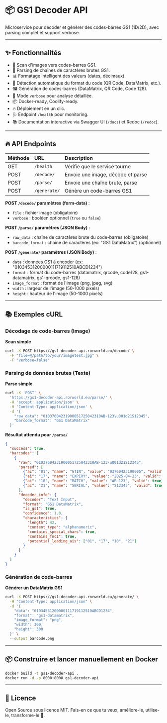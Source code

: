 # 📦 GS1 Decoder API

Microservice pour décoder et générer des codes-barres GS1 (1D/2D), avec parsing complet et support verbose.

---

## ✨ Fonctionnalités

- 🔎 Scan d'images vers codes-barres GS1.
- 🧩 Parsing de chaînes de caractères brutes GS1.
- 📊 Formatage intelligent des valeurs (dates, décimaux).
- 🔄 Détection automatique du format du code (QR Code, DataMatrix, etc.).
- 🖼️ Génération de codes-barres (DataMatrix, QR Code, Code 128).
- 📜 Mode `verbose` pour analyse détaillée.
- 📦 Docker-ready, Coolify-ready.
- 🔥 Déploiement en un clic.
- 🩺 Endpoint `/health` pour monitoring.
- 📚 Documentation interactive via Swagger UI (`/docs`) et Redoc (`/redoc`).

---

## 🔥 API Endpoints

| Méthode | URL          | Description                  |
|:--------|:-------------|:-----------------------------|
| GET     | `/health`    | Vérifie que le service tourne |
| POST    | `/decode/`   | Envoie une image, décode et parse |
| POST    | `/parse/`    | Envoie une chaîne brute, parse |
| POST    | `/generate/` | Génère un code-barres GS1 |

**POST `/decode/` paramètres (form-data)** :
- `file` : fichier image (obligatoire)
- `verbose` : booléen optionnel (`true` ou `false`)

**POST `/parse/` paramètres (JSON Body)** :
- `raw_data` : chaîne de caractères brute du code-barres (obligatoire)
- `barcode_format` : chaîne de caractères (ex: "GS1 DataMatrix") (optionnel)

**POST `/generate/` paramètres (JSON Body)** :
- `data` : données GS1 à encoder (ex: "01034531200000111719112510ABCD1234")
- `format` : format du code-barres (datamatrix, qrcode, code128, gs1-datamatrix, gs1-qrcode, gs1-128)
- `image_format` : format de l'image (png, jpeg, svg)
- `width` : largeur de l'image (50-1000 pixels)
- `height` : hauteur de l'image (50-1000 pixels)

---

## 📚 Exemples cURL

### Décodage de code-barres (Image)

**Scan simple**
```bash
curl -X POST https://gs1-decoder-api.rorworld.eu/decode/ \
  -F "file=@/path/to/your/imagetest.jpg" \
  -F "verbose=false"
```

### Parsing de données brutes (Texte)

**Parse simple**
```bash
curl -X 'POST' \
  'https://gs1-decoder-api.rorworld.eu/parse/' \
  -H 'accept: application/json' \
  -H 'Content-Type: application/json' \
  -d '{
    "raw_data": "01037604231900051725042310AB-123\u001d21S12345",
    "barcode_format": "GS1 DataMatrix"
  }'
```

**Résultat attendu pour `/parse/`**
```json
{
  "success": true,
  "barcodes": [
    {
      "raw": "01037604231900051725042310AB-123\u001d21S12345",
      "parsed": [
        {"ai": "01", "name": "GTIN", "value": "03760423190005", "valid": true},
        {"ai": "17", "name": "EXPIRY", "value": "2025-04-23", "valid": true},
        {"ai": "10", "name": "BATCH", "value": "AB-123", "valid": true},
        {"ai": "21", "name": "SERIAL", "value": "S12345", "valid": true}
      ],
      "decoder_info": {
        "decoder": "Text Input",
        "format": "GS1 DataMatrix",
        "is_gs1": true,
        "confidence": 1.0,
        "characteristics": {
          "length": 42,
          "content_type": "alphanumeric",
          "contains_special_chars": true,
          "contains_fnc1": true,
          "potential_leading_ais": ["01", "17", "10", "21"]
        }
      }
    }
  ]
}
```

### Génération de code-barres

**Générer un DataMatrix GS1**
```bash
curl -X POST https://gs1-decoder-api.rorworld.eu/generate/ \
  -H "Content-Type: application/json" \
  -d '{
    "data": "01034531200000111719112510ABCD1234",
    "format": "gs1-datamatrix",
    "image_format": "png",
    "width": 300,
    "height": 300
  }' \
  --output barcode.png
```

---

## 📦 Construire et lancer manuellement en Docker

```bash
docker build -t gs1-decoder-api .
docker run -d -p 8000:8000 gs1-decoder-api
```

---

## 📄 Licence

Open Source sous licence MIT.
Fais-en ce que tu veux, améliore-le, utilise-le, transforme-le 🚀.